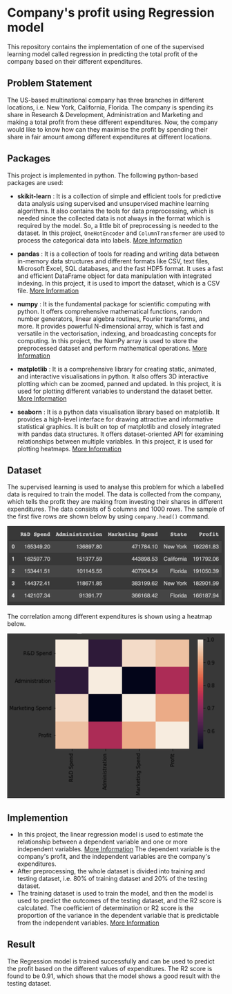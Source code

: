 # Company's profit using Regression model
This repository contains the implementation of one of the supervised learning model called regression in predicting the total profit of the company based on their different expenditures.

## Problem Statement
The US-based multinational company has three branches in different locations, i.e. New York, California, Florida. The company is spending its share in Research & Development, Administration and Marketing and making a total profit from these different expenditures. Now, the company would like to know how can they maximise the profit by spending their share in fair amount among different expenditures at different locations.

## Packages
This project is implemented in python. The following python-based packages are used:

* **skikit-learn** : It is a collection of simple and efficient tools for predictive data analysis using supervised and unsupervised machine learning algorithms. It also contains the tools for data preprocessing, which is needed since the collected data is not always in the format which is required by the model. So, a little bit of preprocessing is needed to the dataset. In this project, `OneHotEncoder` and `ColumnTransformer` are used to process the categorical data into labels. [More Information](https://scikit-learn.org/stable/index.html)

* **pandas** : It is a collection of tools for reading and writing data between in-memory data structures and different formats like CSV, text files, Microsoft Excel, SQL databases, and the fast HDF5 format. It uses a fast and efficient DataFrame object for data manipulation with integrated indexing. In this project, it is used to import the dataset, which is a CSV file. [More Information](https://pandas.pydata.org/)

* **numpy** : It is the fundamental package for scientific computing with python. It offers comprehensive mathematical functions, random number generators, linear algebra routines, Fourier transforms, and more. It provides powerful N-dimensional array, which is fast and versatile in the vectorisation, indexing, and broadcasting concepts for computing. In this project, the NumPy array is used to store the preprocessed dataset and perform mathematical operations. [More Information](https://numpy.org/)

* **matplotlib** : It is a comprehensive library for creating static, animated, and interactive visualisations in python. It also offers 3D interactive plotting which can be zoomed, panned and updated. In this project, it is used for plotting different variables to understand the dataset better. [More Information](https://matplotlib.org/index.html)

* **seaborn** : It is a python data visualisation library based on matplotlib. It provides a high-level interface for drawing attractive and informative statistical graphics. It is built on top of matplotlib and closely integrated with pandas data structures. It offers dataset-oriented API for examining relationships between multiple variables. In this project, it is used for plotting heatmaps. [More Information](https://seaborn.pydata.org/index.html)

## Dataset
The supervised learning is used to analyse this problem for which a labelled data is required to train the model. The data is collected from the company, which tells the profit they are making from investing their shares in different expenditures. The data consists of 5 columns and 1000 rows. The sample of the first five rows are shown below by using `company.head()` command.

<img src="img/head.png" width="650">

The correlation among different expenditures is shown using a heatmap below.

<img src="img/heatmap.png" width="550">


## Implemention

* In this project, the linear regression model is used to estimate the relationship between a dependent variable and one or more independent variables. [More Information](https://en.wikipedia.org/wiki/Regression_analysis) The dependent variable is the company's profit, and the independent variables are the company's expenditures.
* After preprocessing, the whole dataset is divided into training and testing dataset, i.e. 80% of training dataset and 20% of the testing dataset. 
* The training dataset is used to train the model, and then the model is used to predict the outcomes of the testing dataset, and the R2 score is calculated. The coefficient of determination or R2 score is the proportion of the variance in the dependent variable that is predictable from the independent variables. [More Information](https://en.wikipedia.org/wiki/Coefficient_of_determination)


## Result
The Regression model is trained successfully and can be used to predict the profit based on the different values of expenditures. The R2 score is found to be 0.91, which shows that the model shows a good result with the testing dataset.